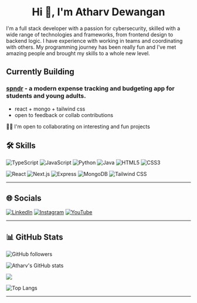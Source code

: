 <h1 align="center">Hi 👋, I'm Atharv Dewangan</h1>

I'm a full stack developer with a passion for cybersecurity, skilled with a wide range of technologies and frameworks, from frontend design to backend logic. I have experience with working in teams and coordinating with others. My programming journey has been really fun and I've met amazing people and brought my skills to a whole new level.

## Currently Building

### [spndr](https://github.com/RRI-Atharv37/spndr) - a modern expense tracking and budgeting app for students and young adults.
- react + mongo + tailwind css
- open to feedback or collab contributions

🤝🏻 I'm open to collaborating on interesting and fun projects

## 🛠 Skills

![TypeScript](https://img.shields.io/badge/-TypeScript-black?style=for-the-badge&logo=typescript)
![JavaScript](https://img.shields.io/badge/-JavaScript-black?style=for-the-badge&logo=javascript)
![Python](https://img.shields.io/badge/-Python-black?style=for-the-badge&logo=python)
![Java](https://img.shields.io/badge/-Java-black?style=for-the-badge&logo=java)
![HTML5](https://img.shields.io/badge/-HTML5-black?style=for-the-badge&logo=html5)
![CSS3](https://img.shields.io/badge/-CSS3-black?style=for-the-badge&logo=css3)

![React](https://img.shields.io/badge/-React-black?style=for-the-badge&logo=react)
![Next.js](https://img.shields.io/badge/-Next.js-black?style=for-the-badge&logo=next.js)
![Express](https://img.shields.io/badge/-Express-black?style=for-the-badge&logo=express)
![MongoDB](https://img.shields.io/badge/-MongoDB-black?style=for-the-badge&logo=mongodb)
![Tailwind CSS](https://img.shields.io/badge/-Tailwind_CSS-black?style=for-the-badge&logo=tailwind-css)

---

## 🌐 Socials

[![LinkedIn](https://img.shields.io/badge/-LinkedIn-0A66C2?style=for-the-badge&logo=linkedin&logoColor=white)](https://www.linkedin.com/in/dewanganatharv/)
[![Instagram](https://img.shields.io/badge/-Instagram-E4405F?style=for-the-badge&logo=instagram&logoColor=white)](https://instagram.com/itsatharv.lol)
[![YouTube](https://img.shields.io/badge/-YouTube-FF0000?style=for-the-badge&logo=youtube&logoColor=white)](https://youtube.com/@aatherf)

---

## 📊 GitHub Stats
![GitHub followers](https://img.shields.io/github/followers/RRI-Atharv37)

![Atharv's GitHub stats](https://github-readme-stats.vercel.app/api?username=RRI-Atharv37&theme=neon&show_icons=true)

![](https://github-readme-streak-stats.herokuapp.com/?user=RRI-Atharv37&theme=neon&hide_border=false)

![Top Langs](https://github-readme-stats.vercel.app/api/top-langs/?username=RRI-Atharv37&theme=neon&show_icons=true)

---


